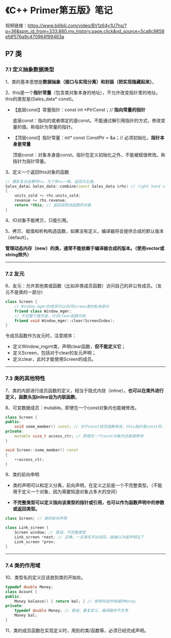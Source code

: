# 《C++ Primer第五版》笔记

视频链接：https://www.bilibili.com/video/BV1z64y1U7hs/?p=36&spm_id_from=333.880.my_history.page.click&vd_source=5ca8c9858efdf576a9c470964f99463a

## P7 类

### 7.1 定义抽象数据类型

1、类的基本思想是**数据抽象（接口与实现分离）和封装（把实现隐藏起来）**。

2、this是一个**指针常量**（包含类对象本身的地址），不允许改变指针里的地址。this的类型是(Sales_data* const)。

- 【底层const】常量指针：const int *PtrConst；// **指向常量的指针**

  底层const：指向的或者绑定的是const。不能通过解引用指针的方式，修改变量的值。称指针为常量的指针。

- 【顶层const】指针常量：int* const ConstPtr = &a；// 必须初始化，**指针本身是常量**

  顶层const：对象本身是const。指针在定义初始化之外，不能被赋值修改。称指针为指针常量。

3、定义一个返回this对象的函数

```C++
// 模拟复合运算符+=，为了和+=一致，返回为左值。
Sales_data& Sales_data::combine(const Sales_data &rhs) // right hand side
{
    units_sold += rhs.units_sold;
    revenue += rhs.revenue;
    return *this; // 返回调用该函数的对象
}
```

4、IO对象不能拷贝，只能引用。

5、拷贝、赋值和析构构造函数，如果没有定义，编译器将会提供合成的默认版本（default）。

**管理动态内存（new）的类，通常不能依赖于编译器合成的版本。（使用vector或string除外）**

---

### 7.2 友元

6、友元：允许其他类或函数（比如非类成员函数）访问自己的非公有成员。（友元不是类的一部分）

```C++
class Screen {
    // Window_mgmr的成员可以访问Screen类的私有部分
    friend class Window_mgmr;
    // 不对整个类开放，只对clear函数开放
    friend void Window_mgmr::clear(ScreenIndex);
}
```

令成员函数作为友元时，注意顺序：

- 定义Window_mgmt类，声明clear函数，**但不能定义它**；
- 定义Screen，包括对于clear的友元声明；
- 定义clear，此时才能使用Screen的成员。

---

### 7.3 类的其他特性

7、类的内部进行成员函数的定义，相当于隐式内敛（inline）。**也可以在类外进行定义，函数头加inline设为内联函数**。

8、可变数据成员：mutable。即使在一个const对象内也能被修改。

```c++
class Screen {
public:
    void some_member() const; // 对于const成员函数来说，this指针是const的，指向常量的指针。
private:
    mutable size_t access_ctr; // 即使在一个const对象内也能被修改
}

void Screen::some_member() const
{
    ++access_ctr;
}
```

9、类的前向申明

- 类的声明可以和定义分离，前向声明，在定义之前是一个不完整类型。（不能用于定义一个对象，因为需要知道对象占多大的空间）

- **不完整类型可以定义指向该类型的指针或引用，也可以作为函数声明中的参数或返回类型。**

```C++
class Screen; // 类的前向声明

class Link_screen {
    Screen window; // 错误，不完整类型
    Link_screen *next; // 正确，一旦类名字出现后，就被认为是声明过了
    Link_screen *prev;
}
```

---

### 7.4 类的作用域

10、类型名的定义应该放到类的开始处。

```C++
typedef double Money;
class Acount {
public:
    Money balance() { return bal; } // 使用外层作用域的Money
private:
    typedef double Money; // 错误，重复定义，编译器并不负责
    Money bal;
}
```

11、类的成员函数在实现定义时，用到的类/函数等，必须已经完成声明。